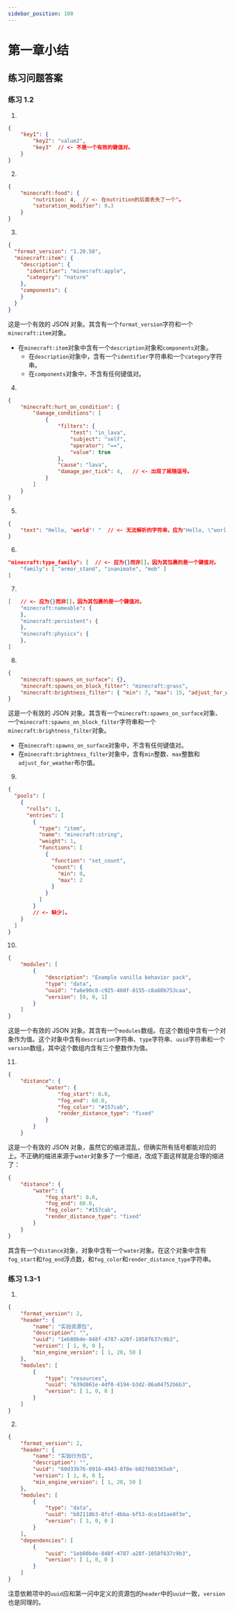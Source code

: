 ```yaml
---
sidebar_position: 100
---
```


# 第一章小结

## 练习问题答案

### 练习 1.2

1.

```json showLineNumbers
{
    "key1": {
        "key2": "value2",
        "key3"  // <- 不是一个有效的键值对。
    }
}
```

2.

```json showLineNumbers
{
    "minecraft:food": {
        "nutrition: 4,  // <- 在nutrition的后面丢失了一个"。
        "saturation_modifier": 0.3
    }
}
```

3.

```json showLineNumbers
{
  "format_version": "1.20.50",
  "minecraft:item": {
    "description": {
      "identifier": "minecraft:apple",
      "category": "nature"
    },
    "components": {
    }
  }
}
```

这是一个有效的 JSON 对象。其含有一个`format_version`字符和一个`minecraft:item`对象。

- 在`minecraft:item`对象中含有一个`description`对象和`components`对象。
  - 在`description`对象中，含有一个`identifier`字符串和一个`category`字符串。
  - 在`components`对象中，不含有任何键值对。

4.

```json showLineNumbers
{
    "minecraft:hurt_on_condition": {
        "damage_conditions": [
            {
                "filters": {
                    "test": "in_lava",
                    "subject": "self",
                    "operator": "==",
                    "value": true
                },
                "cause": "lava",
                "damage_per_tick": 4,   // <- 出现了尾随逗号。
            }
        ]
    }
}
```

5.

```json showLineNumbers
{
    "text": "Hello, "world"! "  // <- 无法解析的字符串，应为"Hello, \"world\"! "。
}
```

6.

```json showLineNumbers
"minecraft:type_family": [  // <- 应为{}而非[]，因为其包裹的是一个键值对。
    "family": [ "armor_stand", "inanimate", "mob" ]
]
```

7.

```json showLineNumbers
[   // <- 应为{}而非[]，因为其包裹的是一个键值对。
    "minecraft:nameable": {
    },
    "minecraft:persistent": {
    },
    "minecraft:physics": {
    },
]
```

8.

```json showLineNumbers
{
    "minecraft:spawns_on_surface": {},
    "minecraft:spawns_on_block_filter": "minecraft:grass",
    "minecraft:brightness_filter": { "min": 7, "max": 15, "adjust_for_weather": false }
}
```

这是一个有效的 JSON 对象。其含有一个`minecraft:spawns_on_surface`对象、一个`minecraft:spawns_on_block_filter`字符串和一个`minecraft:brightness_filter`对象。

- 在`minecraft:spawns_on_surface`对象中，不含有任何键值对。
- 在`minecraft:brightness_filter`对象中，含有`min`整数、`max`整数和`adjust_for_weather`布尔值。

9.

```json showLineNumbers
{
  "pools": [
    {
      "rolls": 1,
      "entries": [
        {
          "type": "item",
          "name": "minecraft:string",
          "weight": 1,
          "functions": [
            {
              "function": "set_count",
              "count": {
                "min": 0,
                "max": 2
              }
            }
          ]
        }
        // <- 缺少]。
    }
  ]
}
```

10.

```json showLineNumbers
{
    "modules": [
        {
            "description": "Example vanilla behavior pack",
            "type": "data",
            "uuid": "fa6e90c8-c925-460f-8155-c8a60b753caa",
            "version": [0, 0, 1]
        }
    ]
}
```

这是一个有效的 JSON 对象。其含有一个`modules`数组。在这个数组中含有一个对象作为值。这个对象中含有`description`字符串、`type`字符串、`uuid`字符串和一个`version`数组，其中这个数组内含有三个整数作为值。

11.

```json showLineNumbers
{
    "distance": {
            "water": {
                "fog_start": 0.0,
                "fog_end": 60.0,
                "fog_color": "#157cab",
                "render_distance_type": "fixed"
            }
        }
    } 
```

这是一个有效的 JSON 对象，虽然它的缩进混乱，但确实所有括号都能对应的上。不正确的缩进来源于`water`对象多了一个缩进，改成下面这样就是合理的缩进了：

```json showLineNumbers
{
    "distance": {
        "water": {
            "fog_start": 0.0,
            "fog_end": 60.0,
            "fog_color": "#157cab",
            "render_distance_type": "fixed"
        }
    }
} 
```

其含有一个`distance`对象，对象中含有一个`water`对象。在这个对象中含有`fog_start`和`fog_end`浮点数，和`fog_color`和`render_distance_type`字符串。

### 练习 1.3-1

1.

```json showLineNumbers title="manifest.json"
{
    "format_version": 2,
    "header": {
        "name": "实验资源包",
        "description": "",
        "uuid": "1eb80b4e-848f-4787-a28f-1058f637c9b3",
        "version": [ 1, 0, 0 ],
        "min_engine_version": [ 1, 20, 50 ]
    },
    "modules": [
        {
            "type": "resources",
            "uuid": "639d861e-4df0-4194-b3d2-86a04752b6b3",
            "version": [ 1, 0, 0 ]
        }
    ]
}
```

2.

```json showLineNumbers title="manifest.json"
{
    "format_version": 2,
    "header": {
        "name": "实验行为包",
        "description": "",
        "uuid": "60d33b76-0916-4943-8f0e-b027603365eb",
        "version": [ 1, 0, 0 ],
        "min_engine_version": [ 1, 20, 50 ]
    },
    "modules": [
        {
            "type": "data",
            "uuid": "b02118b3-8fcf-4bba-bf53-dce1d1ae0f3e",
            "version": [ 1, 0, 0 ]
        }
    ],
    "dependencies": [
        {
            "uuid": "1eb80b4e-848f-4787-a28f-1058f637c9b3",
            "version": [ 1, 0, 0 ]
        }
    ]
}
```

注意依赖项中的`uuid`应和第一问中定义的资源包的`header`中的`uuid`一致，`version`也是同理的。
